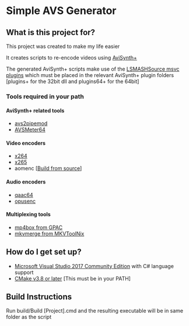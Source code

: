 # Simple AVS Generator #

## What is this project for? ##

This project was created to make my life easier

It creates scripts to re-encode videos using [AviSynth+](https://github.com/pinterf/AviSynthPlus/releases)

The generated AviSynth+ scripts make use of the [LSMASHSource msvc plugins](https://www.dropbox.com/sh/3i81ttxf028m1eh/AAABkQn4Y5w1k-toVhYLasmwa?dl=0) which must be placed in the relevant AviSynth+ plugin folders [plugins+ for the 32bit dll and plugins64+ for the 64bit]

### Tools required in your path ###

#### AviSynth+ related tools ####

* [avs2pipemod](https://github.com/chikuzen/avs2pipemod/releases)
* [AVSMeter64](https://www.videohelp.com/software/AVSMeter)

#### Video encoders ####

* [x264](https://download.videolan.org/pub/x264/binaries/)
* [x265](http://msystem.waw.pl/x265/)
* aomenc [[Build from source](https://aomedia.googlesource.com/aom/)]

#### Audio encoders ####

* [qaac64](https://github.com/nu774/qaac/releases)
* [opusenc](https://opus-codec.org/downloads/)

#### Multiplexing tools ####

* [mp4box from GPAC](https://gpac.wp.imt.fr/downloads/gpac-nightly-builds/)
* [mkvmerge from MKVToolNix](https://www.videohelp.com/software/MKVToolNix)


## How do I get set up? ##

* [Microsoft Visual Studio 2017 Community Edition](https://visualstudio.microsoft.com/vs/community/) with C# language support
* [CMake v3.8 or later](https://cmake.org) [This must be in your PATH]

## Build Instructions ##

Run build/Build [Project].cmd and the resulting executable will be in same folder as the script
